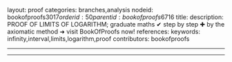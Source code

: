 layout: proof
categories: branches,analysis
nodeid: bookofproofs$3017
orderid: 50
parentid: bookofproofs$6716
title: 
description: PROOF OF LIMITS OF LOGARITHM; graduate maths &#10004; step by step &#10010; by the axiomatic method &#10140; visit BookOfProofs now!
references: 
keywords: infinity,interval,limits,logarithm,proof
contributors: bookofproofs

---


---

